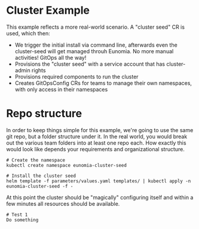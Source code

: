# Cluster Example

This example reflects a more real-world scenario. A "cluster seed" CR is used, which then:
- We trigger the initial install via command line, afterwards even the cluster-seed will get managed throuh Eunomia. No more manual activities! GitOps all the way!
- Provisions the "cluster seed" with a service account that has cluster-admin rights
- Provisions required components to run the cluster
- Creates GitOpsConfig CRs for teams to manage their own namespaces, with only access in their namespaces

# Repo structure
In order to keep things simple for this example, we're going to use the same git repo, but a folder structure under it. In the real world, you would break out the various team folders into at least one repo each. How exactly this would look like depends your requirements and organizational structure.

```shell
# Create the namespace
kubectl create namespace eunomia-cluster-seed

# Install the cluster seed
helm template -f parameters/values.yaml templates/ | kubectl apply -n eunomia-cluster-seed -f -
```

At this point the cluster should be "magically" configuring itself and within a few minutes all resources should be available.

```shell
# Test 1
Do something
```